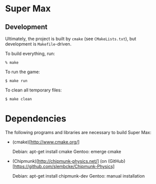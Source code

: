 Super Max
=========

Development
-----------

Ultimately, the project is built by `cmake` (see `CMakeLists.txt`),
but development is `Makefile`-driven.

To build everything, run:

    % make

To run the game:

    $ make run

To clean all temporary files:

    $ make clean

Dependencies
============

The following programs and libraries are necessary to build Super Max:

* (cmake)[http://www.cmake.org/]

    Debian: apt-get install cmake
    Gentoo: emerge cmake

* (Chipmunk)[http://chipmunk-physics.net/] (on
  (GitHub)[https://github.com/slembcke/Chipmunk-Physics]

    Debian: apt-get install chipmunk-dev
    Gentoo: manual installation
